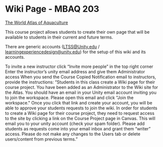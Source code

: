 # Wiki Page - MBAQ 203
[The World Atlas of Aquaculture](http://worldaquacultureatlas.pbworks.com/w/page/140013960/Home%20Page)

This course project allows students to create their own page that will be available to students in their current and 
future terms.

There are generic accounts ([LTSS@Unity.edu](mailto:LTSS@Unity.edu) / [learningexperiencedesign@unity.edu](mailto:learningexperiencedesign@unity.edu)) for the setup of this wiki and its 
accounts.

<procedure>
    <step>
        To invite a new instructor click “Invite more people” in the top right corner
    </step>
    <step>
        Enter the instructor’s unity email address and give them Administrator access
    </step>
    <step>
        When you send the Course Copied Notification email to instructors, provide the instructions: “Students in this 
        class create a Wiki page for their course project. You have been added as an Administrator to the Wiki site for 
        the Atlas. You should have an email in your Unity email account inviting you to join the workspace. Please open 
        this email and click "Join the workspace." Once you click that link and create your account, you will be able to
        approve your students requests to join the wiki. In order for students to create a Wiki page for their course 
        project, they need to request access to the site by clicking a link on the Course Project page in Canvas. This 
        will email you to your unity account (check your spam folder). Please add students as requests come into
        your email inbox and grant them “writer” access. Please do not make any changes to the Users tab or delete 
        users/content from previous terms.”
    </step>
</procedure>